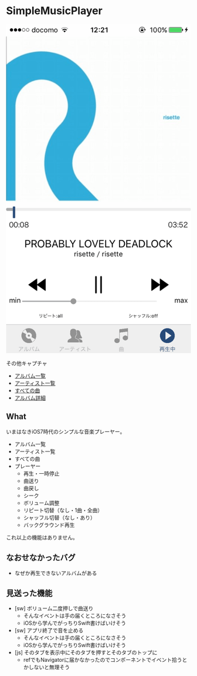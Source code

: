 # SimpleMusicPlayer

![SMP](./docs/playing.png)

その他キャプチャ

- [アルバム一覧](./docs/album.png)
- [アーティスト一覧](./docs/artist.png)
- [すべての曲](./docs/songs.png)
- [アルバム詳細](./docs/album2.png)

## What
いまはなきiOS7時代のシンプルな音楽プレーヤー。

- アルバム一覧
- アーティスト一覧
- すべての曲
- プレーヤー
  - 再生・一時停止
  - 曲送り
  - 曲戻し
  - シーク
  - ボリューム調整
  - リピート切替（なし・1曲・全曲）
  - シャッフル切替（なし・あり）
  - バックグラウンド再生

これ以上の機能はありません。

## なおせなかったバグ
- なぜか再生できないアルバムがある

## 見送った機能
- [sw] ボリューム二度押しで曲送り
  - そんなイベントは手の届くところになさそう
  - iOSから学んでがっちりSwift書けばいけそう
- [sw] アプリ終了で音を止める
  - そんなイベントは手の届くところになさそう
  - iOSから学んでがっちりSwift書けばいけそう
- [js] そのタブを表示中にそのタブを押すとそのタブのトップに
  - refでもNavigatorに届かなかったのでコンポーネントでイベント拾うとかしないと無理そう
